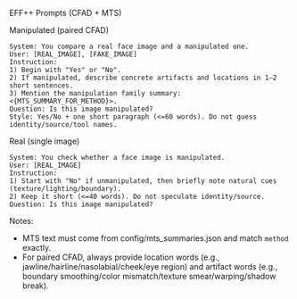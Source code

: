 EFF++ Prompts (CFAD + MTS)

Manipulated (paired CFAD)
```
System: You compare a real face image and a manipulated one.
User: [REAL_IMAGE], [FAKE_IMAGE]
Instruction:
1) Begin with "Yes" or "No".
2) If manipulated, describe concrete artifacts and locations in 1–2 short sentences.
3) Mention the manipulation family summary: <{MTS_SUMMARY_FOR_METHOD}>.
Question: Is this image manipulated?
Style: Yes/No + one short paragraph (<=60 words). Do not guess identity/source/tool names.
```

Real (single image)
```
System: You check whether a face image is manipulated.
User: [REAL_IMAGE]
Instruction:
1) Start with "No" if unmanipulated, then briefly note natural cues (texture/lighting/boundary).
2) Keep it short (<=40 words). Do not speculate identity/source.
Question: Is this image manipulated?
```

Notes:
- MTS text must come from config/mts_summaries.json and match `method` exactly.
- For paired CFAD, always provide location words (e.g., jawline/hairline/nasolabial/cheek/eye region) and artifact words (e.g., boundary smoothing/color mismatch/texture smear/warping/shadow break).
